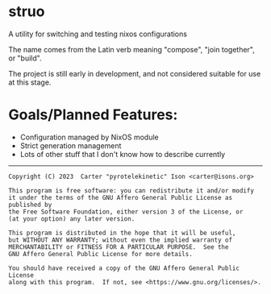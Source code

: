 # struo
A utility for switching and testing nixos configurations

The name comes from the Latin verb meaning "compose", "join together", or
"build".

The project is still early in development, and not considered suitable for use
at this stage.

# Goals/Planned Features:
- Configuration managed by NixOS module
- Strict generation management
- Lots of other stuff that I don't know how to describe currently


---

    Copyright (C) 2023  Carter "pyrotelekinetic" Ison <carter@isons.org>

    This program is free software: you can redistribute it and/or modify
    it under the terms of the GNU Affero General Public License as published by
    the Free Software Foundation, either version 3 of the License, or
    (at your option) any later version.

    This program is distributed in the hope that it will be useful,
    but WITHOUT ANY WARRANTY; without even the implied warranty of
    MERCHANTABILITY or FITNESS FOR A PARTICULAR PURPOSE.  See the
    GNU Affero General Public License for more details.

    You should have received a copy of the GNU Affero General Public License
    along with this program.  If not, see <https://www.gnu.org/licenses/>.
